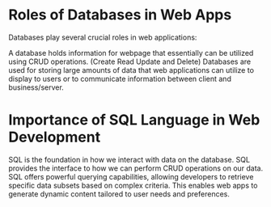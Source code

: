# Roles of Databases in Web Apps

Databases play several crucial roles in web applications:

A database holds information for webpage that essentially can be utilized using CRUD operations. (Create Read Update and Delete) Databases are used for storing large amounts of data that web applications can utilize to display to users or to communicate information between client and business/server.

# Importance of SQL Language in Web Development
SQL is the foundation in how we interact with data on the database. SQL provides the interface to how we can perform CRUD operations on our data. 
SQL offers powerful querying capabilities, allowing developers to retrieve specific data subsets based on complex criteria. This enables web apps to generate dynamic content tailored to user needs and preferences.
